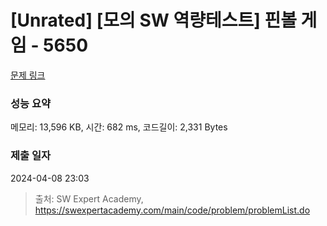 # [Unrated] [모의 SW 역량테스트] 핀볼 게임 - 5650 

[문제 링크](https://swexpertacademy.com/main/code/problem/problemDetail.do?contestProbId=AWXRF8s6ezEDFAUo) 

### 성능 요약

메모리: 13,596 KB, 시간: 682 ms, 코드길이: 2,331 Bytes

### 제출 일자

2024-04-08 23:03



> 출처: SW Expert Academy, https://swexpertacademy.com/main/code/problem/problemList.do